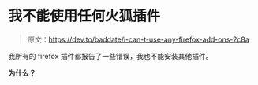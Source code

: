 # 我不能使用任何火狐插件

> 原文：<https://dev.to/baddate/i-can-t-use-any-firefox-add-ons-2c8a>

我所有的 firefox 插件都报告了一些错误，我也不能安装其他插件。

**为什么？**